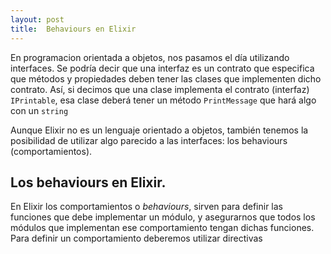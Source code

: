```yaml
---
layout: post
title:  Behaviours en Elixir
---
```


En programacion orientada a objetos, nos pasamos el día utilizando interfaces. Se podría decir que una interfaz es un contrato que especifica que métodos y propiedades deben tener las clases que  implementen dicho contrato. Así, si decimos que una clase implementa el contrato (interfaz) `IPrintable`, esa clase deberá tener un método `PrintMessage` que hará algo con un `string` 

Aunque Elixir no es un lenguaje orientado a objetos, también tenemos la posibilidad de utilizar algo parecido a las interfaces: los behaviours (comportamientos).


## Los behaviours en Elixir.

En Elixir los comportamientos o *behaviours*, sirven para definir las funciones que debe implementar un módulo, y asegurarnos que todos los módulos que implementan ese comportamiento tengan dichas funciones. Para definir un comportamiento deberemos utilizar directivas

